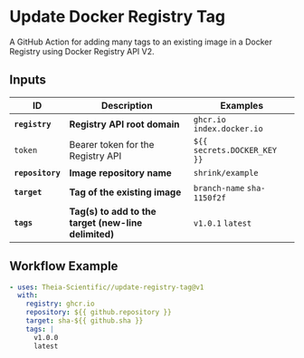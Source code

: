 # Update Docker Registry Tag

A GitHub Action for adding many tags to an existing image in a Docker Registry using Docker Registry API V2.

## Inputs

| ID               | Description                                          | Examples                    |
| ---------------- | ---------------------------------------------------- | --------------------------- |
| **`registry`**   | **Registry API root domain**                         | `ghcr.io` `index.docker.io` |
| `token`          | Bearer token for the Registry API                    | `${{ secrets.DOCKER_KEY }}` |
| **`repository`** | **Image repository name**                            | `shrink/example`            |
| **`target`**     | **Tag of the existing image**                        | `branch-name` `sha-1150f2f` |
| **`tags`**       | **Tag(s) to add to the target (new-line delimited)** | `v1.0.1` `latest`           |

## Workflow Example

```yaml
- uses: Theia-Scientific//update-registry-tag@v1
  with:
    registry: ghcr.io
    repository: ${{ github.repository }}
    target: sha-${{ github.sha }}
    tags: |
      v1.0.0
      latest
```
